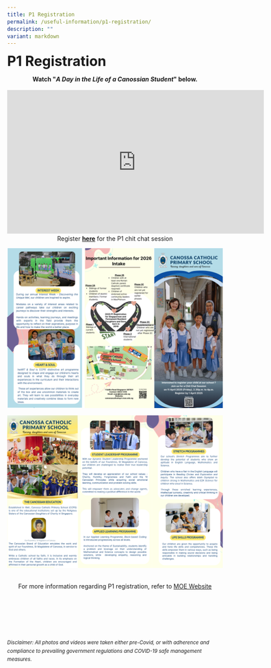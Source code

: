 ```yaml
---
title: P1 Registration
permalink: /useful-information/p1-registration/
description: ""
variant: markdown
---
```

<b><font size="6"> P1 Registration</font></b>

<center>
<b>Watch&nbsp;"<em>A Day in the Life of a Canossian Student</em>" below.</b>

<br>
<br>

<iframe width="600" height="335" src="https://www.youtube.com/embed/ewpPrYXZMBA" title="A Day in the Life of a Canossian" frameborder="0" allow="accelerometer; autoplay; clipboard-write; encrypted-media; gyroscope; picture-in-picture" allowfullscreen=""></iframe>

<br>
Register <a href="https://docs.google.com/forms/d/e/1FAIpQLSe07Cs4mC_sEdn4xN92TRb95t1eKN5avXPE3MV0CPr5yN9ITw/viewform?usp=sharing"><b>here</b></a> for the P1 chit chat session
</center>

![](/images/Useful%20Information/2025_P1_Brochure__11_April_Friday_.png)

![](/images/Useful%20Information/P1_Registration_2025___2.png)

<br>
<center>
For more information&nbsp;regarding&nbsp;P1 registration, refer to <a href="https://www.moe.gov.sg/primary/p1-registration">MOE Website</a>
</center>



<br><br><br><br><br><br>
<sup>_Disclaimer: All photos and videos were taken either pre-Covid, or with adherence and compliance to prevailing government regulations and COVID-19 safe management measures._</sup>